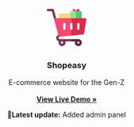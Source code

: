<br/>
<p align="center">
  <a href="">
    <img src="https://raw.githubusercontent.com/dipayansarkar47/shopeasy/main/public/android-chrome-192x192.png
" width="80" height="80">
  </a>

  <h3 align="center">Shopeasy</h3>

  <p align="center">
    E-commerce website for the Gen-Z
    <br/>
    <br/>
    <a href="https://shopeasy.vercel.app/"><strong>View Live Demo »</strong></a>
    <br/>
  <p align="center"><b>🚀Latest update:</b> Added admin panel </p>
    <br/>
  </p>
</p>


